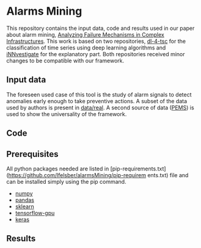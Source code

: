 # Alarms Mining

This repository contains the input data, code and results used in our paper about alarm mining, [Analyzing Failure Mechanisms in Complex Infrastructures](link?). This work is based on two repositories, [dl-4-tsc](https://github.com/hfawaz/dl-4-tsc) for the classification of time series using deep learning algorithms and [iNNvestigate](https://github.com/albermax/innvestigate) for the explanatory part. Both repositories received minor changes to be compatible with our framework.

## Input data 
The foreseen used case of this tool is the study of alarm signals to detect anomalies early enough to take preventive actions. A subset of the data used by authors is present in [data/real](https://github.com/lfelsber/alarmsMining/data/real).
A second source of data ([PEMS](?)) is used to show the universality of the framework.

## Code 

## Prerequisites
All python packages needed are listed in [pip-requirements.txt](https://github.com/lfelsber/alarmsMining/pip-requirem
ents.txt) file and can be installed simply using the pip command. 

* [numpy](http://www.numpy.org/)  
* [pandas](https://pandas.pydata.org/)  
* [sklearn](http://scikit-learn.org/stable/)  
* [tensorflow-gpu](https://www.tensorflow.org/)  
* [keras](https://keras.io/)  

## Results
